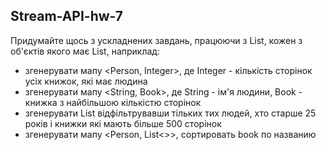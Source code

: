 ## Stream-API-hw-7

Придумайте щось з ускладнених завдань, працюючи з List<Person>, кожен з об'єктів якого має List<Book>, наприклад:

- згенерувати мапу <Person, Integer>, де Integer - кількість сторінок усіх книжок, які має людина
- згенерувати мапу <String, Book>, де String - ім'я людини, Book - книжка з найбільшою кількістю сторінок
- згенерувати List<Book> відфільтрувавши тільких тих людей, хто старше 25 років і книжки які мають більше 500 сторінок
- згенерувати мапу <Person, List<<Book>>>, сортировать book по названию

